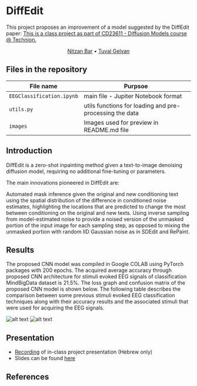 # DiffEdit

This project proposes an improvement of a model suggested by the DiffEdit paper: <a href=https://arxiv.org/pdf/2210.11427.pdf>
This is a class project as part of CD23611 - Diffusion Models course @ Technion.  

<p align="center">
    <a href="https://www.linkedin.com/in/nitzan-bar-9ab896146/">Nitzan Bar</a>  •  
    <a href="[https://www.linkedin.com/in/priel-salomon-a6782a1b/](https://www.linkedin.com/in/tuval-gelvan-ab87b4136/)">Tuval Gelvan</a>
</p>


## Files in the repository
|File name         | Purpsoe |
|----------------------|------|
|`EEGClassification.ipynb`| main file - Jupiter Notebook format|
|`utils.py`| utils functions for loading and pre-processing the data|
|`images`| Images used for preview in README.md file|


## Introduction
DiffEdit is a zero-shot inpainting method given a text-to-image denoising diffusion model, requiring no additional fine-tuning or parameters.

The main innovations pioneered in DiffEdit are:

Automated mask inference given the original and new conditioning text using the spatial distribution of the difference in conditioned noise estimates, highlighting the locations that are predicted to change the most between conditioning on the original and new texts.
Using inverse sampling from model-estimated noise to provide a noised version of the unmasked portion of the input image for each sampling step, as opposed to mixing the unmasked portion with random IID Gaussian noise as in SDEdit and RePaint.


## Results
The proposed CNN model was compiled in Google COLAB using PyTorch packages with 200 epochs. 
The acquired average accuracy through proposed CNN architecture for stimuli evoked EEG signals of classification MindBigData dataset is 21.5%. 
The loss graph and confusion matrix of the proposed CNN model is shown below.
The following table describes the comparison between some previous stimuli evoked EEG classification techniques along with their accuracy results and the associated stimuli that were used for acquiring the EEG signals. 

![alt text](https://github.com/NitzanShitrit/EEGClassification/blob/main/images/graphs.PNG)
![alt text](https://github.com/NitzanShitrit/EEGClassification/blob/main/images/table.PNG)


## Presentation
- [Recording](https://youtu.be/V5hxXmG1A9U) of in-class project presentation (Hebrew only)
- Slides can be found [here](https://github.com/NitzanShitrit/EEGClassification/blob/main/slides.pptx)

## References
